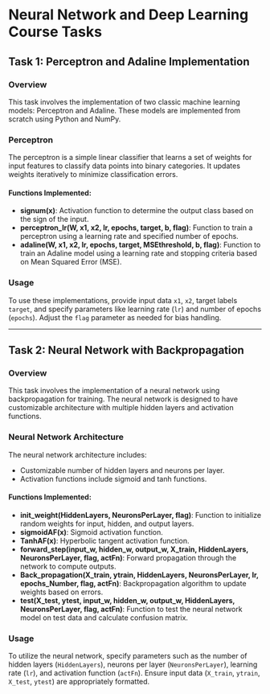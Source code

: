 # Neural Network and Deep Learning Course Tasks

## Task 1: Perceptron and Adaline Implementation

### Overview
This task involves the implementation of two classic machine learning models: Perceptron and Adaline. These models are implemented from scratch using Python and NumPy.

### Perceptron
The perceptron is a simple linear classifier that learns a set of weights for input features to classify data points into binary categories. It updates weights iteratively to minimize classification errors.

#### Functions Implemented:
- **signum(x)**: Activation function to determine the output class based on the sign of the input.
- **perceptron_lr(W, x1, x2, lr, epochs, target, b, flag)**: Function to train a perceptron using a learning rate and specified number of epochs.
- **adaline(W, x1, x2, lr, epochs, target, MSEthreshold, b, flag)**: Function to train an Adaline model using a learning rate and stopping criteria based on Mean Squared Error (MSE).

### Usage
To use these implementations, provide input data `x1`, `x2`, target labels `target`, and specify parameters like learning rate (`lr`) and number of epochs (`epochs`). Adjust the `flag` parameter as needed for bias handling.

---

## Task 2: Neural Network with Backpropagation

### Overview
This task involves the implementation of a neural network using backpropagation for training. The neural network is designed to have customizable architecture with multiple hidden layers and activation functions.

### Neural Network Architecture
The neural network architecture includes:
- Customizable number of hidden layers and neurons per layer.
- Activation functions include sigmoid and tanh functions.

#### Functions Implemented:
- **init_weight(HiddenLayers, NeuronsPerLayer, flag)**: Function to initialize random weights for input, hidden, and output layers.
- **sigmoidAF(x)**: Sigmoid activation function.
- **TanhAF(x)**: Hyperbolic tangent activation function.
- **forward_step(input_w, hidden_w, output_w, X_train, HiddenLayers, NeuronsPerLayer, flag, actFn)**: Forward propagation through the network to compute outputs.
- **Back_propagation(X_train, ytrain, HiddenLayers, NeuronsPerLayer, lr, epochs_Number, flag, actFn)**: Backpropagation algorithm to update weights based on errors.
- **test(X_test, ytest, input_w, hidden_w, output_w, HiddenLayers, NeuronsPerLayer, flag, actFn)**: Function to test the neural network model on test data and calculate confusion matrix.

### Usage
To utilize the neural network, specify parameters such as the number of hidden layers (`HiddenLayers`), neurons per layer (`NeuronsPerLayer`), learning rate (`lr`), and activation function (`actFn`). Ensure input data (`X_train`, `ytrain`, `X_test`, `ytest`) are appropriately formatted.

 
